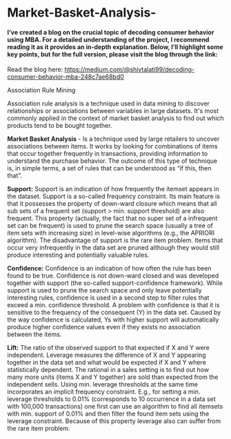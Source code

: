 # Market-Basket-Analysis-
#### I’ve created a blog on the crucial topic of decoding consumer behavior using MBA. For a detailed understanding of the project, I recommend reading it as it provides an in-depth explanation. Below, I’ll highlight some key points, but for the full version, please visit the blog through the link:
Read the blog here: https://medium.com/@shivtalati99/decoding-consumer-behavior-mba-248c7ae68bd0

Association Rule Mining

Association rule analysis is a technique used in data mining to discover relationships or associations between variables in large datasets. It's most commonly applied in the context of market basket analysis to find out which products tend to be bought together.

**Market Basket Analysis** - Is a technique used by large retailers to uncover associations between items. It works by looking for combinations of items that occur together frequently in transactions, providing information to understand the purchase behavior. The outcome of this type of technique is, in simple terms, a set of rules that can be understood as “if this, then that”.

**Support:** Support is an indication of how frequently the itemset appears in the dataset.
Support is a so-called frequency constraint. Its main feature is that it possesses the property of down-ward closure which means that all sub sets of a frequent set (support > min. support threshold) are also frequent. This property (actually, the fact that no super set of a infrequent set can be frequent) is used to prune the search space (usually a tree of item sets with increasing size) in level-wise algorithms (e.g., the APRIORI algorithm). The disadvantage of support is the rare item problem. Items that occur very infrequently in the data set are pruned although they would still produce interesting and potentially valuable rules.

**Confidence:** Confidence is an indication of how often the rule has been found to be true.
Confidence is not down-ward closed and was developed together with support (the so-called support-confidence framework). While support is used to prune the search space and only leave potentially interesting rules, confidence is used in a second step to filter rules that exceed a min. confidence threshold. A problem with confidence is that it is sensitive to the frequency of the consequent (Y) in the data set. Caused by the way confidence is calculated, Ys with higher support will automatically produce higher confidence values even if they exists no association between the items.

**Lift:** The ratio of the observed support to that expected if X and Y were independent.
Leverage measures the difference of X and Y appearing together in the data set and what would be expected if X and Y where statistically dependent. The rational in a sales setting is to find out how many more units (items X and Y together) are sold than expected from the independent sells. Using min. leverage thresholds at the same time incorporates an implicit frequency constraint. E.g., for setting a min. leverage thresholds to 0.01% (corresponds to 10 occurrence in a data set with 100,000 transactions) one first can use an algorithm to find all itemsets with min. support of 0.01% and then filter the found item sets using the leverage constraint. Because of this property leverage also can suffer from the rare item problem.
